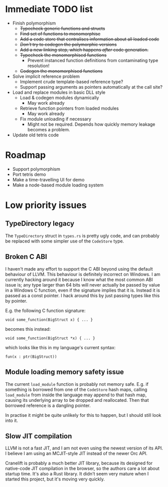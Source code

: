 
# Immediate TODO list

- Finish polymorphism
  - ~~Typecheck generic functions and structs~~
  - ~~Find set of functions to monomorphise~~
  - ~~Add a code store that centralises information about all loaded code~~
  - ~~_Don't_ try to codegen the polymorphic versions~~
  - ~~Add a new linking step, which happens _after_ code generation.~~
  - ~~Typecheck the monomorphised functions~~
    - Prevent instanced function definitions from contaminating type resolution!
  - ~~Codegen the monomorphised functions~~
- Solve implicit reference problem
  - Implement crude template-based reference type?
  - Support passing arguments as pointers automatically at the call site?
- Load and replace modules in basic DLL style
  - Load & codegen modules dynamically
    - May work already
  - Retrieve function pointers from loaded modules
    - May work already
  - Fix module unloading if necessary
    - Might not be required. Depends how quickly memory leakage becomes a problem.
- Update old tetris code

# Roadmap

- Support polymorphism
- Port tetris demo
- Make a time-travelling UI for demo
- Make a node-based module loading system

# Low priority issues

## TypeDirectory legacy

The `TypeDirectory` struct in `types.rs` is pretty ugly code, and can probably be replaced with some simpler use of the `CodeStore` type.

## Broken C ABI

I haven't made any effort to support the C ABI beyond using the default behaviour of LLVM. This behaviour is definitely incorrect on Windows. I am currently hacking around it because I know what the most common ABI issue is; any type larger than 64 bits will never actually be passed by value in a Windows C function, even if the signature implies that it is. Instead it is passed as a const pointer. I hack around this by just passing types like this by pointer.

E.g. the following C function signature:

`void some_function(BigStruct x) { ... }`

becomes this instead:

`void some_function(BigStruct *x) { ... }`

which looks like this in my language's current syntax:

`fun(x : ptr(BigStruct))`

## Module loading memory safety issue

The current `load_module` function is probably not memory safe. E.g. if something is borrowed from one of the `CodeStore` hash maps, calling `load_module` from inside the language may append to that hash map, causing its underlying array to be dropped and reallocated. Then that borrowed reference is a dangling pointer.

In practise it might be quite unlikely for this to happen, but I should still look into it.

## Slow JIT compilation

LLVM is not a fast JIT, and I am not even using the newest version of its API. I believe I am using an MCJIT-style JIT instead of the newer Orc API.

Cranelift is probably a much better JIT library, because its designed for native-code JIT compilation in the browser, so the authors care a lot about startup time. It's also a Rust library. It didn't seem very mature when I started this project, but it's moving very quickly.
